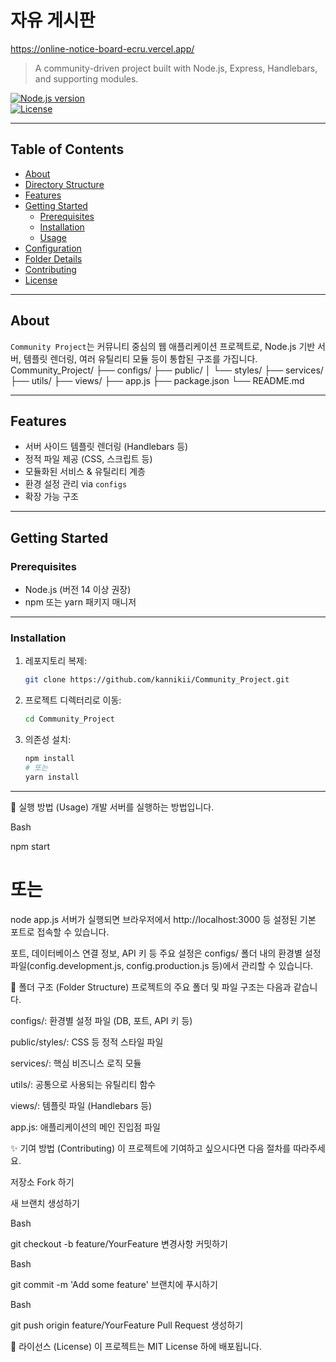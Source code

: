# 자유 게시판 
https://online-notice-board-ecru.vercel.app/

> A community-driven project built with Node.js, Express, Handlebars, and supporting modules.

[![Node.js version](https://img.shields.io/badge/node-%3E%3D14-brightgreen)](https://nodejs.org/)  
[![License](https://img.shields.io/badge/license-MIT-blue.svg)](LICENSE)  

---

## Table of Contents
- [About](#about)  
- [Directory Structure](#directory-structure)  
- [Features](#features)  
- [Getting Started](#getting-started)  
  - [Prerequisites](#prerequisites)  
  - [Installation](#installation)  
  - [Usage](#usage)  
- [Configuration](#configuration)  
- [Folder Details](#folder-details)  
- [Contributing](#contributing)  
- [License](#license)  

---

## About

`Community Project`는 커뮤니티 중심의 웹 애플리케이션 프로젝트로, Node.js 기반 서버, 템플릿 렌더링, 여러 유틸리티 모듈 등이 통합된 구조를 가집니다.
Community_Project/
├── configs/
├── public/
│ └── styles/
├── services/
├── utils/
├── views/
├── app.js
├── package.json
└── README.md


---

## Features

- 서버 사이드 템플릿 렌더링 (Handlebars 등)  
- 정적 파일 제공 (CSS, 스크립트 등)  
- 모듈화된 서비스 & 유틸리티 계층  
- 환경 설정 관리 via `configs`  
- 확장 가능 구조  

---

## Getting Started

### Prerequisites

- Node.js (버전 14 이상 권장)  
- npm 또는 yarn 패키지 매니저  

---

### Installation

1. 레포지토리 복제:

    ```bash
    git clone https://github.com/kannikii/Community_Project.git
    ```

2. 프로젝트 디렉터리로 이동:

    ```bash
    cd Community_Project
    ```

3. 의존성 설치:

    ```bash
    npm install
    # 또는
    yarn install
    ```

---

🚀 실행 방법 (Usage)
개발 서버를 실행하는 방법입니다.

Bash

npm start
# 또는
node app.js
서버가 실행되면 브라우저에서 http://localhost:3000 등 설정된 기본 포트로 접속할 수 있습니다.

포트, 데이터베이스 연결 정보, API 키 등 주요 설정은 configs/ 폴더 내의 환경별 설정 파일(config.development.js, config.production.js 등)에서 관리할 수 있습니다.

📁 폴더 구조 (Folder Structure)
프로젝트의 주요 폴더 및 파일 구조는 다음과 같습니다.

configs/: 환경별 설정 파일 (DB, 포트, API 키 등)

public/styles/: CSS 등 정적 스타일 파일

services/: 핵심 비즈니스 로직 모듈

utils/: 공통으로 사용되는 유틸리티 함수

views/: 템플릿 파일 (Handlebars 등)

app.js: 애플리케이션의 메인 진입점 파일

✨ 기여 방법 (Contributing)
이 프로젝트에 기여하고 싶으시다면 다음 절차를 따라주세요.

저장소 Fork 하기

새 브랜치 생성하기

Bash

git checkout -b feature/YourFeature
변경사항 커밋하기

Bash

git commit -m 'Add some feature'
브랜치에 푸시하기

Bash

git push origin feature/YourFeature
Pull Request 생성하기

📄 라이선스 (License)
이 프로젝트는 MIT License 하에 배포됩니다.
